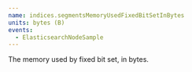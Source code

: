```yaml
---
name: indices.segmentsMemoryUsedFixedBitSetInBytes
units: bytes (B)
events:
  - ElasticsearchNodeSample
---
```


The memory used by fixed bit set, in bytes.